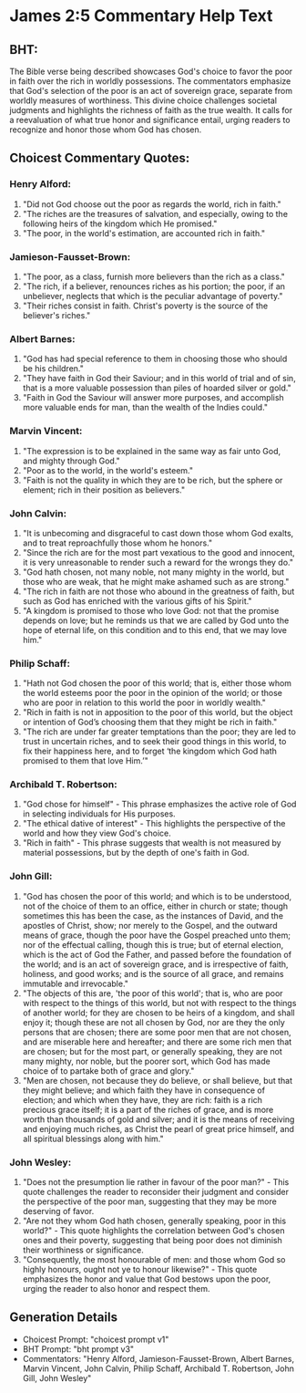 # James 2:5 Commentary Help Text

## BHT:
The Bible verse being described showcases God's choice to favor the poor in faith over the rich in worldly possessions. The commentators emphasize that God's selection of the poor is an act of sovereign grace, separate from worldly measures of worthiness. This divine choice challenges societal judgments and highlights the richness of faith as the true wealth. It calls for a reevaluation of what true honor and significance entail, urging readers to recognize and honor those whom God has chosen.

## Choicest Commentary Quotes:
### Henry Alford:
1. "Did not God choose out the poor as regards the world, rich in faith." 
2. "The riches are the treasures of salvation, and especially, owing to the following heirs of the kingdom which He promised." 
3. "The poor, in the world's estimation, are accounted rich in faith."

### Jamieson-Fausset-Brown:
1. "The poor, as a class, furnish more believers than the rich as a class."
2. "The rich, if a believer, renounces riches as his portion; the poor, if an unbeliever, neglects that which is the peculiar advantage of poverty."
3. "Their riches consist in faith. Christ's poverty is the source of the believer's riches."

### Albert Barnes:
1. "God has had special reference to them in choosing those who should be his children."
2. "They have faith in God their Saviour; and in this world of trial and of sin, that is a more valuable possession than piles of hoarded silver or gold."
3. "Faith in God the Saviour will answer more purposes, and accomplish more valuable ends for man, than the wealth of the Indies could."

### Marvin Vincent:
1. "The expression is to be explained in the same way as fair unto God, and mighty through God."
2. "Poor as to the world, in the world's esteem."
3. "Faith is not the quality in which they are to be rich, but the sphere or element; rich in their position as believers."

### John Calvin:
1. "It is unbecoming and disgraceful to cast down those whom God exalts, and to treat reproachfully those whom he honors."
2. "Since the rich are for the most part vexatious to the good and innocent, it is very unreasonable to render such a reward for the wrongs they do."
3. "God hath chosen, not many noble, not many mighty in the world, but those who are weak, that he might make ashamed such as are strong."
4. "The rich in faith are not those who abound in the greatness of faith, but such as God has enriched with the various gifts of his Spirit."
5. "A kingdom is promised to those who love God: not that the promise depends on love; but he reminds us that we are called by God unto the hope of eternal life, on this condition and to this end, that we may love him."

### Philip Schaff:
1. "Hath not God chosen the poor of this world; that is, either those whom the world esteems poor the poor in the opinion of the world; or those who are poor in relation to this world the poor in worldly wealth." 
2. "Rich in faith is not in apposition to the poor of this world, but the object or intention of God’s choosing them that they might be rich in faith." 
3. "The rich are under far greater temptations than the poor; they are led to trust in uncertain riches, and to seek their good things in this world, to fix their happiness here, and to forget ‘the kingdom which God hath promised to them that love Him.’"

### Archibald T. Robertson:
1. "God chose for himself" - This phrase emphasizes the active role of God in selecting individuals for His purposes.
2. "The ethical dative of interest" - This highlights the perspective of the world and how they view God's choice.
3. "Rich in faith" - This phrase suggests that wealth is not measured by material possessions, but by the depth of one's faith in God.

### John Gill:
1. "God has chosen the poor of this world; and which is to be understood, not of the choice of them to an office, either in church or state; though sometimes this has been the case, as the instances of David, and the apostles of Christ, show; nor merely to the Gospel, and the outward means of grace, though the poor have the Gospel preached unto them; nor of the effectual calling, though this is true; but of eternal election, which is the act of God the Father, and passed before the foundation of the world; and is an act of sovereign grace, and is irrespective of faith, holiness, and good works; and is the source of all grace, and remains immutable and irrevocable."
2. "The objects of this are, 'the poor of this world'; that is, who are poor with respect to the things of this world, but not with respect to the things of another world; for they are chosen to be heirs of a kingdom, and shall enjoy it; though these are not all chosen by God, nor are they the only persons that are chosen; there are some poor men that are not chosen, and are miserable here and hereafter; and there are some rich men that are chosen; but for the most part, or generally speaking, they are not many mighty, nor noble, but the poorer sort, which God has made choice of to partake both of grace and glory."
3. "Men are chosen, not because they do believe, or shall believe, but that they might believe; and which faith they have in consequence of election; and which when they have, they are rich: faith is a rich precious grace itself; it is a part of the riches of grace, and is more worth than thousands of gold and silver; and it is the means of receiving and enjoying much riches, as Christ the pearl of great price himself, and all spiritual blessings along with him."

### John Wesley:
1. "Does not the presumption lie rather in favour of the poor man?" - This quote challenges the reader to reconsider their judgment and consider the perspective of the poor man, suggesting that they may be more deserving of favor.
2. "Are not they whom God hath chosen, generally speaking, poor in this world?" - This quote highlights the correlation between God's chosen ones and their poverty, suggesting that being poor does not diminish their worthiness or significance.
3. "Consequently, the most honourable of men: and those whom God so highly honours, ought not ye to honour likewise?" - This quote emphasizes the honor and value that God bestows upon the poor, urging the reader to also honor and respect them.


## Generation Details
- Choicest Prompt: "choicest prompt v1"
- BHT Prompt: "bht prompt v3"
- Commentators: "Henry Alford, Jamieson-Fausset-Brown, Albert Barnes, Marvin Vincent, John Calvin, Philip Schaff, Archibald T. Robertson, John Gill, John Wesley"
